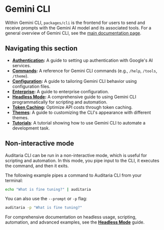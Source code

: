 # Gemini CLI

Within Gemini CLI, `packages/cli` is the frontend for users to send and receive prompts with the Gemini AI model and its associated tools. For a general overview of Gemini CLI, see the [main documentation page](../index.md).

## Navigating this section

- **[Authentication](./authentication.md):** A guide to setting up authentication with Google's AI services.
- **[Commands](./commands.md):** A reference for Gemini CLI commands (e.g., `/help`, `/tools`, `/theme`).
- **[Configuration](./configuration.md):** A guide to tailoring Gemini CLI behavior using configuration files.
- **[Enterprise](./enterprise.md):** A guide to enterprise configuration.
- **[Headless Mode](./headless.md):** A comprehensive guide to using Gemini CLI programmatically for scripting and automation.
- **[Token Caching](./token-caching.md):** Optimize API costs through token caching.
- **[Themes](./themes.md)**: A guide to customizing the CLI's appearance with different themes.
- **[Tutorials](tutorials.md)**: A tutorial showing how to use Gemini CLI to automate a development task.

## Non-interactive mode

Auditaria CLI can be run in a non-interactive mode, which is useful for scripting and automation. In this mode, you pipe input to the CLI, it executes the command, and then it exits.

The following example pipes a command to Auditaria CLI from your terminal:

```bash
echo "What is fine tuning?" | auditaria
```

You can also use the `--prompt` or `-p` flag:

```bash
auditaria -p "What is fine tuning?"
```

For comprehensive documentation on headless usage, scripting, automation, and advanced examples, see the **[Headless Mode](./headless.md)** guide.
